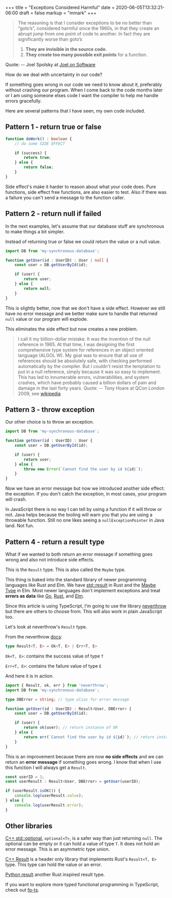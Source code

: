 +++
title = "Exceptions Considered Harmful"
date = 2020-06-05T13:32:21-06:00
draft = false
markup = "mmark"
+++

> The reasoning is that I consider exceptions to be no better than “goto’s”, considered harmful since the 1960s, in that they create an abrupt jump from one point of code to another. In fact they are significantly worse than goto’s
> 
> 1. **They are invisible in the source code.**
> 1. **They create too many possible exit points** for a function.
> 
Quote: -- Joel Spolsky at [Joel on Software](https://www.joelonsoftware.com/2003/10/13/13/)

How do we deal with uncertainty in our code?

If something goes wrong in our code we need to know about it, preferably without crashing our program. When I come back to the code months later or I am using someone elses code I want the compiler to help me handle errors gracefully.

Here are several patterns that I have seen, my own code included.

## Pattern 1 - return true or false

```ts
function doWork() : boolean {
    // do some SIDE EFFECT

    if (success) {
        return true;
    } else {
        return false;
    }
}
```

Side effect's make it harder to reason about what your code does. Pure functions, side effect free functions, are also easier to test. Also if there was a failure you can't send a message to the function caller.

## Pattern 2 - return null if failed

In the next examples, let's assume that our database stuff are synchronous to make things a bit simpler.

Instead of returning true or false we could return the value or a null value.


```ts
import DB from 'my-synchronous-database';

function getUser(id : UserID) : User | null {
    const user = DB.getUserById(id);

    if (user) {
        return user;
    } else {
        return null;
    }
}
```
This is slightly better, now that we don't have a side effect. However we still have no error message and we better make sure to handle that returned `null` value or our program will explode.

This eliminates the side effect but now creates a new problem.

> I call it my billion-dollar mistake. It was the invention of the null reference in 1965. At that time, I was designing the first comprehensive type system for references in an object oriented language (ALGOL W). My goal was to ensure that all use of references should be absolutely safe, with checking performed automatically by the compiler. But I couldn't resist the temptation to put in a null reference, simply because it was so easy to implement. This has led to innumerable errors, vulnerabilities, and system crashes, which have probably caused a billion dollars of pain and damage in the last forty years.
Quote: -- Tony Hoare at QCon London 2009, see [wikipedia](https://en.wikipedia.org/wiki/Tony_Hoare#Apologies_and_retractions)


## Pattern 3 - throw exception

Our other choice is to throw an exception.

```ts
import DB from 'my-synchronous-database';

function getUser(id : UserID) : User {
    const user = DB.getUserById(id);

    if (user) {
        return user;
    } else {
        throw new Error(`Cannot find the user by id ${id}`);
    }
}
```

Now we have an error message but now we introduced another side effect: the exception. If you don't catch the exception, in most cases, your program will crash. 

In JavaScript there is no way I can tell by using a function if it will throw or not. Java helps because the tooling will warn you that you are using a throwable function. Still no one likes seeing a `nullExceptionPointer` in Java land. Not fun.

## Pattern 4 - return a result type

What if we wanted to both return an error message if something goes wrong and also not introduce side effects.

This is the `Result` type. This is also called the `Maybe` type.

This thing is baked into the standard library of newer programming languages like Rust and Elm. We have [std::result](https://doc.rust-lang.org/std/result/) in Rust and the [Maybe Type](https://guide.elm-lang.org/error_handling/maybe.html) in Elm. Most newer languages don't implement exceptions and treat **errors as data** like [Go](https://blog.golang.org/go1.13-errors), [Rust](https://doc.rust-lang.org/book/ch09-00-error-handling.html), and [Elm](https://guide.elm-lang.org/error_handling/).

Since this article is using TypeScript, I'm going to use the library [neverthrow](https://github.com/supermacro/neverthrow) but there are others to choose from. This will also work in plain JavaScript too.

Let's look at neverthrow's `Result` type.

From the neverthrow [docs](https://github.com/supermacro/neverthrow#synchronous-api):


```ts
type Result<T, E> = Ok<T, E> | Err<T, E>
```

`Ok<T, E>`: contains the success value of type `T`

`Err<T, E>`: contains the failure value of type `E`

And here it is in action.

```ts
import { Result, ok, err } from 'neverthrow';
import DB from 'my-synchronous-database';

type DBError = string; // type alias for error message

function getUser(id : UserID) : Result<User, DBError> {
    const user = DB.getUserById(id);

    if (user) {
        return ok(user); // return instance of OK
    } else {
        return err(`Cannot find the user by id ${id}`); // return instance of Err
    }
}
```

This is an improvement because there are now **no side effects** and we can return an **error message** if something goes wrong. I know that when I use this function I will always get a `Result`.

```ts
const userID = 1;
const userResult : Result<User, DBError> = getUser(userID);

if (userResult.isOK()) {
    console.log(userResult.value);
} else {
    console.log(userResult.error);
}
```

## Other libraries

[C++ std::optional](https://en.cppreference.com/w/cpp/utility/optional), `optional<T>`, is a safer way than just returning `null`.  The optional can be empty or it can hold a value of type `T`. It does not hold an error message. This is an asymmetric type union.

[C++ Result](https://github.com/oktal/result) is a header only library that implements Rust's `Result<T, E>` type. This type can hold the value or an error.

[Python result](https://github.com/dbrgn/result) another Rust inspired result type.

If you want to explore more typed functional programming in TypeScript, check out [fp-ts](https://gcanti.github.io/fp-ts/).
